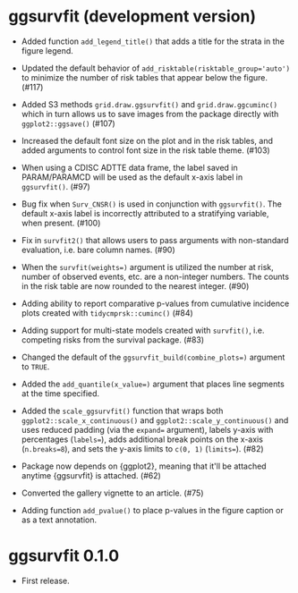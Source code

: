 # ggsurvfit (development version)

* Added function `add_legend_title()` that adds a title for the strata in the figure legend. 

* Updated the default behavior of `add_risktable(risktable_group='auto')` to minimize the number of risk tables that appear below the figure. (#117) 

* Added S3 methods `grid.draw.ggsurvfit()` and `grid.draw.ggcuminc()` which in turn allows us to save images from the package directly with `ggplot2::ggsave()` (#107)

* Increased the default font size on the plot and in the risk tables, and added arguments to control font size in the risk table theme. (#103) 

* When using a CDISC ADTTE data frame, the label saved in PARAM/PARAMCD will be used as the default x-axis label in `ggsurvfit()`. (#97)

* Bug fix when `Surv_CNSR()` is used in conjunction with `ggsurvfit()`. The default x-axis label is incorrectly attributed to a stratifying variable, when present. (#100)

* Fix in `survfit2()` that allows users to pass arguments with non-standard evaluation, i.e. bare column names. (#90)

* When the `survfit(weights=)` argument is utilized the number at risk, number of observed events, etc. are a non-integer numbers. The counts in the risk table are now rounded to the nearest integer. (#90)

* Adding ability to report comparative p-values from cumulative incidence plots created with `tidycmprsk::cuminc()` (#84)

* Adding support for multi-state models created with `survfit()`, i.e. competing risks from the survival package. (#83)

* Changed the default of the `ggsurvfit_build(combine_plots=)` argument to `TRUE`.

* Added the `add_quantile(x_value=)` argument that places line segments at the time specified.

* Added the `scale_ggsurvfit()` function that wraps both `ggplot2::scale_x_continuous()` and `ggplot2::scale_y_continuous()` and uses reduced padding (via the `expand=` argument), labels y-axis with percentages (`labels=`), adds additional break points on the x-axis (`n.breaks=8`), and sets the y-axis limits to `c(0, 1)` (`limits=`). (#82)

* Package now depends on {ggplot2}, meaning that it'll be attached anytime {ggsurvfit} is attached. (#62)

* Converted the gallery vignette to an article. (#75)

* Adding function `add_pvalue()` to place p-values in the figure caption or as a text annotation.

# ggsurvfit 0.1.0

* First release.
